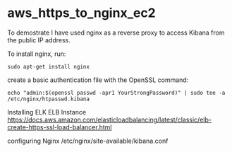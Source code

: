 # aws_https_to_nginx_ec2

To demostrate I have used nginx as a reverse proxy to access Kibana from the public IP address. 

To install nginx, run:

```
sudo apt-get install nginx
```

create a basic authentication file with the OpenSSL command:

```
echo "admin:$(openssl passwd -apr1 YourStrongPassword)" | sudo tee -a /etc/nginx/htpasswd.kibana
```

Installing ELK ELB Instance https://docs.aws.amazon.com/elasticloadbalancing/latest/classic/elb-create-https-ssl-load-balancer.html

configuring Nginx /etc/nginx/site-available/kibana.conf
